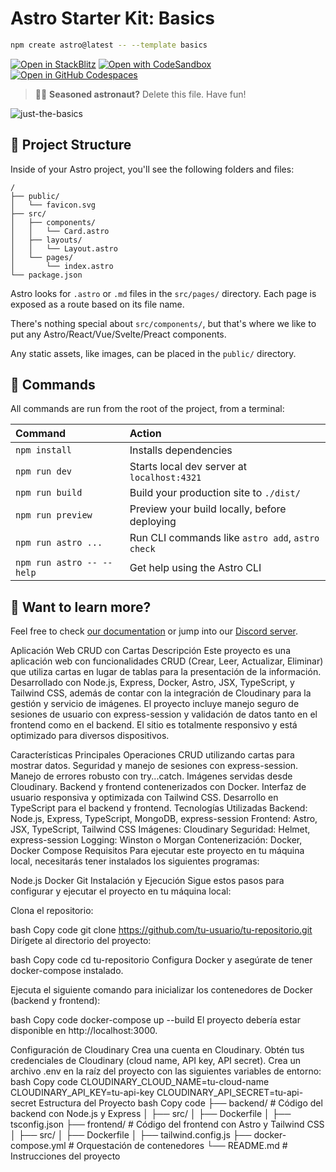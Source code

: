# Astro Starter Kit: Basics

```sh
npm create astro@latest -- --template basics
```


[![Open in StackBlitz](https://developer.stackblitz.com/img/open_in_stackblitz.svg)](https://stackblitz.com/github/withastro/astro/tree/latest/examples/basics)
[![Open with CodeSandbox](https://assets.codesandbox.io/github/button-edit-lime.svg)](https://codesandbox.io/p/sandbox/github/withastro/astro/tree/latest/examples/basics)
[![Open in GitHub Codespaces](https://github.com/codespaces/badge.svg)](https://codespaces.new/withastro/astro?devcontainer_path=.devcontainer/basics/devcontainer.json)

> 🧑‍🚀 **Seasoned astronaut?** Delete this file. Have fun!

![just-the-basics](https://github.com/withastro/astro/assets/2244813/a0a5533c-a856-4198-8470-2d67b1d7c554)

## 🚀 Project Structure

Inside of your Astro project, you'll see the following folders and files:

```text
/
├── public/
│   └── favicon.svg
├── src/
│   ├── components/
│   │   └── Card.astro
│   ├── layouts/
│   │   └── Layout.astro
│   └── pages/
│       └── index.astro
└── package.json
```

Astro looks for `.astro` or `.md` files in the `src/pages/` directory. Each page is exposed as a route based on its file name.

There's nothing special about `src/components/`, but that's where we like to put any Astro/React/Vue/Svelte/Preact components.

Any static assets, like images, can be placed in the `public/` directory.

## 🧞 Commands

All commands are run from the root of the project, from a terminal:

| Command                   | Action                                           |
| :------------------------ | :----------------------------------------------- |
| `npm install`             | Installs dependencies                            |
| `npm run dev`             | Starts local dev server at `localhost:4321`      |
| `npm run build`           | Build your production site to `./dist/`          |
| `npm run preview`         | Preview your build locally, before deploying     |
| `npm run astro ...`       | Run CLI commands like `astro add`, `astro check` |
| `npm run astro -- --help` | Get help using the Astro CLI                     |

## 👀 Want to learn more?

Feel free to check [our documentation](https://docs.astro.build) or jump into our [Discord server](https://astro.build/chat).



Aplicación Web CRUD con Cartas
Descripción
Este proyecto es una aplicación web con funcionalidades CRUD (Crear, Leer, Actualizar, Eliminar) que utiliza cartas en lugar de tablas para la presentación de la información. Desarrollado con Node.js, Express, Docker, Astro, JSX, TypeScript, y Tailwind CSS, además de contar con la integración de Cloudinary para la gestión y servicio de imágenes. El proyecto incluye manejo seguro de sesiones de usuario con express-session y validación de datos tanto en el frontend como en el backend. El sitio es totalmente responsivo y está optimizado para diversos dispositivos.

Características Principales
Operaciones CRUD utilizando cartas para mostrar datos.
Seguridad y manejo de sesiones con express-session.
Manejo de errores robusto con try...catch.
Imágenes servidas desde Cloudinary.
Backend y frontend contenerizados con Docker.
Interfaz de usuario responsiva y optimizada con Tailwind CSS.
Desarrollo en TypeScript para el backend y frontend.
Tecnologías Utilizadas
Backend: Node.js, Express, TypeScript, MongoDB, express-session
Frontend: Astro, JSX, TypeScript, Tailwind CSS
Imágenes: Cloudinary
Seguridad: Helmet, express-session
Logging: Winston o Morgan
Contenerización: Docker, Docker Compose
Requisitos
Para ejecutar este proyecto en tu máquina local, necesitarás tener instalados los siguientes programas:

Node.js
Docker
Git
Instalación y Ejecución
Sigue estos pasos para configurar y ejecutar el proyecto en tu máquina local:

Clona el repositorio:

bash
Copy code
git clone https://github.com/tu-usuario/tu-repositorio.git
Dirígete al directorio del proyecto:

bash
Copy code
cd tu-repositorio
Configura Docker y asegúrate de tener docker-compose instalado.

Ejecuta el siguiente comando para inicializar los contenedores de Docker (backend y frontend):

bash
Copy code
docker-compose up --build
El proyecto debería estar disponible en http://localhost:3000.

Configuración de Cloudinary
Crea una cuenta en Cloudinary.
Obtén tus credenciales de Cloudinary (cloud name, API key, API secret).
Crea un archivo .env en la raíz del proyecto con las siguientes variables de entorno:
bash
Copy code
CLOUDINARY_CLOUD_NAME=tu-cloud-name
CLOUDINARY_API_KEY=tu-api-key
CLOUDINARY_API_SECRET=tu-api-secret
Estructura del Proyecto
bash
Copy code
├── backend/                # Código del backend con Node.js y Express
│   ├── src/
│   ├── Dockerfile
│   ├── tsconfig.json
├── frontend/               # Código del frontend con Astro y Tailwind CSS
│   ├── src/
│   ├── Dockerfile
│   ├── tailwind.config.js
├── docker-compose.yml      # Orquestación de contenedores
└── README.md               # Instrucciones del proyecto